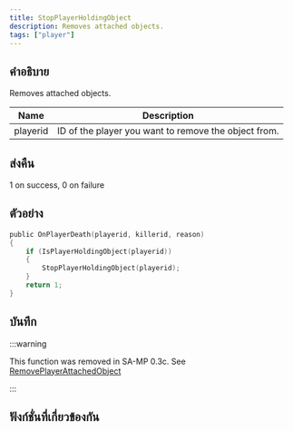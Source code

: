 ```yaml
---
title: StopPlayerHoldingObject
description: Removes attached objects.
tags: ["player"]
---
```


## คำอธิบาย

Removes attached objects.

| Name     | Description                                          |
| -------- | ---------------------------------------------------- |
| playerid | ID of the player you want to remove the object from. |

## ส่งคืน

1 on success, 0 on failure

## ตัวอย่าง

```c
public OnPlayerDeath(playerid, killerid, reason)
{
    if (IsPlayerHoldingObject(playerid))
    {
        StopPlayerHoldingObject(playerid);
    }
    return 1;
}
```

## บันทึก

:::warning

This function was removed in SA-MP 0.3c. See [RemovePlayerAttachedObject](RemovePlayerAttachedObject)

:::

## ฟังก์ชั่นที่เกี่ยวข้องกัน
